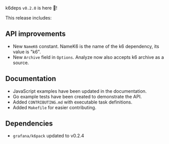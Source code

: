 k6deps `v0.2.0` is here 🎉!

This release includes:

## API improvements

- New `NameK6` constant. NameK6 is the name of the k6 dependency, its value is "k6".
- New `Archive` field in `Options`. Analyze now also accepts k6 archive as a source.

## Documentation

- JavaScript examples have been updated in the documentation.
- Go example tests have been created to demonstrate the API.
- Added `CONTRIBUTING.md` with executable task definitions.
- Added `Makefile` for easier contributing.

## Dependencies

- `grafana/k6pack` updated to v0.2.4
